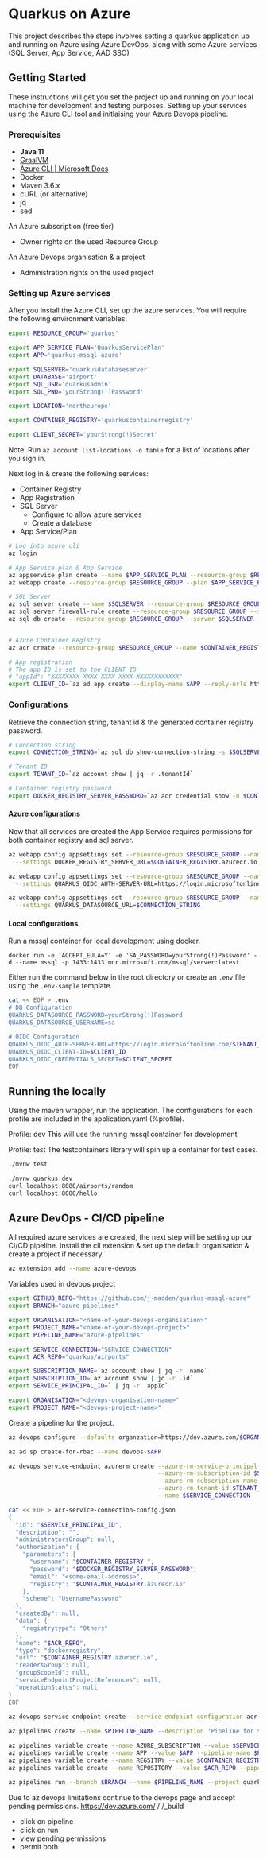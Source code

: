 # Quarkus on Azure

This project describes the steps involves setting a quarkus application up and running on Azure using Azure DevOps, along with some Azure services (SQL Server, App Service, AAD SSO) 

## Getting Started
These instructions will get you set the project up and running on your local machine for development and testing purposes. Setting up your services using the Azure CLI tool and initlaising your Azure Devops pipeline. 

### Prerequisites
- **Java 11**
- [GraalVM](https://www.graalvm.org/downloads/)
- [Azure CLI \| Microsoft Docs](https://docs.microsoft.com/en-us/cli/azure/install-azure-cli?view=azure-cli-latest)
- Docker
- Maven 3.6.x
- cURL (or alternative)
- jq
- sed

An Azure subscription (free tier)
- Owner rights on the used Resource Group

An Azure Devops organisation & a project
- Administration rights on the used project

### Setting up Azure services
After you install the Azure CLI, set up the azure services.
You will require the following environment variables:
```bash
export RESOURCE_GROUP='quarkus'

export APP_SERVICE_PLAN='QuarkusServicePlan'
export APP='quarkus-mssql-azure'

export SQLSERVER='quarkusdatabaseserver'
export DATABASE='airport'
export SQL_USR='quarkusadmin'
export SQL_PWD='yourStrong(!)Password'

export LOCATION='northeurope'

export CONTAINER_REGISTRY='quarkuscontainerregistry'

export CLIENT_SECRET='yourStrong(!)Secret'
```
Note: Run `az account list-locations -o table` for a list of locations after you sign in.

Next log in & create the following services:
- Container Registry
- App Registration
- SQL Server
  - Configure to allow azure services
  - Create a database
- App Service/Plan

```bash
# Log into azure cli
az login

# App Service plan & App Service
az appservice plan create --name $APP_SERVICE_PLAN --resource-group $RESOURCE_GROUP --sku F1
az webapp create --resource-group $RESOURCE_GROUP --plan $APP_SERVICE_PLAN --name $APP --deployment-container-image-name nginx

# SQL Server
az sql server create --name $SQLSERVER --resource-group $RESOURCE_GROUP --location "$LOCATION" --admin-user $SQL_USR --admin-password $SQL_PWD
az sql server firewall-rule create --resource-group $RESOURCE_GROUP --server $SQLSERVER -n AllowAccess --start-ip-address 0.0.0.0 --end-ip-address 0.0.0.0
az sql db create --resource-group $RESOURCE_GROUP --server $SQLSERVER --name $DATABASE --sample-name AdventureWorksLT --edition Basic --family Gen4 --capacity 1 --zone-redundant false 


# Azure Container Registry
az acr create --resource-group $RESOURCE_GROUP --name $CONTAINER_REGISTRY --admin-enabled true  --sku Basic

# App registration
# The app ID is set to the CLIENT_ID
# "appId": "XXXXXXXX-XXXX-XXXX-XXXX-XXXXXXXXXXXX"
export CLIENT_ID=`az ad app create --display-name $APP --reply-urls http://localhost:8080/auth https://$APP.azurewebsites.net/  --password $CLIENT_SECRET | jq -r .appId`
```

### Configurations
Retrieve the connection string, tenant id & the generated container registry password.

```bash
# Connection string
export CONNECTION_STRING=`az sql db show-connection-string -s $SQLSERVER -n $DATABASE -c jdbc | sed "s/<username>/$SQL_USR/;s/<password>/$SQL_PWD/"`

# Tenant ID
export TENANT_ID=`az account show | jq -r .tenantId`

# Container registry password
export DOCKER_REGISTRY_SERVER_PASSWORD=`az acr credential show -n $CONTAINER_REGISTRY | jq -r .passwords[0].value`

```
#### Azure configurations
                        
Now that all services are created the App Service requires permissions for both container registry and sql server.
```bash
az webapp config appsettings set --resource-group $RESOURCE_GROUP --name $APP \
  --settings DOCKER_REGISTRY_SERVER_URL=$CONTAINER_REGISTRY.azurecr.io DOCKER_REGISTRY_SERVER_USERNAME=$CONTAINER_REGISTRY DOCKER_REGISTRY_SERVER_PASSWORD=$DOCKER_REGISTRY_SERVER_PASSWORD

az webapp config appsettings set --resource-group $RESOURCE_GROUP --name $APP \
  --settings QUARKUS_OIDC_AUTH-SERVER-URL=https://login.microsoftonline.com/$TENANT_ID/v2.0 QUARKUS_OIDC_CLIENT=$CLIENT_ID QUARKUS_OIDC_CREDENTIALS_SECRET=$CLIENT_SECRET

az webapp config appsettings set --resource-group $RESOURCE_GROUP --name $APP \
  --settings QUARKUS_DATASOURCE_URL=$CONNECTION_STRING
```

#### Local configurations

Run a mssql container for local development using docker.

`docker run -e 'ACCEPT_EULA=Y' -e 'SA_PASSWORD=yourStrong(!)Password' -d --name mssql -p 1433:1433 mcr.microsoft.com/mssql/server:latest`

Either run the command below in the root directory or create an `.env` file using the `.env-sample` template.

```bash
cat << EOF > .env
# DB Configuration
QUARKUS_DATASOURCE_PASSWORD=yourStrong(!)Password
QUARKUS_DATASOURCE_USERNAME=sa

# OIDC Configuration
QUARKUS_OIDC_AUTH-SERVER-URL=https://login.microsoftonline.com/$TENANT_ID/v2.0
QUARKUS_OIDC_CLIENT-ID=$CLIENT_ID
QUARKUS_OIDC_CREDENTIALS_SECRET=$CLIENT_SECRET
EOF
```

## Running the locally

Using the maven wrapper, run the application.
The configurations for each profile are included in the application.yaml (%profile).

Profile: dev
This will use the running mssql container for development

Profile: test
The testcontainers library will spin up a container for test cases.

```bash
./mvnw test

./mvnw quarkus:dev
curl localhost:8080/airports/random
curl localhost:8080/hello
```

## Azure DevOps - CI/CD pipeline
All required azure services are created, the next step will be setting up our CI/CD pipeline.
Install the cli extension & set up the default organisation & create a project if necessary.
```bash
az extension add --name azure-devops
```
Variables used in devops project
```bash
export GITHUB_REPO="https://github.com/j-madden/quarkus-mssql-azure"
export BRANCH="azure-pipelines"

export ORGANISATION="<name-of-your-devops-organisation>"
export PROJECT_NAME="<name-of-your-devops-project>"
export PIPELINE_NAME="azure-pipelines"

export SERVICE_CONNECTION="SERVICE_CONNECTION"
export ACR_REPO="quarkus/airports"

export SUBSCRIPTION_NAME=`az account show | jq -r .name`
export SUBSCRIPTION_ID=`az account show | jq -r .id`
export SERVICE_PRINCIPAL_ID=` | jq -r .appId`

export ORGANISATION="<devops-organisation-name>"
export PROJECT_NAME="<devops-project-name>"
```

Create a pipeline for the project.
```bash
az devops configure --defaults organzation=https://dev.azure.com/$ORGANISATION project=$PROJECT_NAME

az ad sp create-for-rbac --name devops-$APP

az devops service-endpoint azurerm create --azure-rm-service-principal-id $SERVICE_PRINCIPAL_ID \
                                          --azure-rm-subscription-id $SUBSCRIPTION_ID \
                                          --azure-rm-subscription-name "$SUBSCRIPTION_NAME" \
                                          --azure-rm-tenant-id $TENANT_ID \
                                          --name $SERVICE_CONNECTION

cat << EOF > acr-service-connection-config.json
{
  "id": "$SERVICE_PRINCIPAL_ID",
  "description": "",
  "administratorsGroup": null,
  "authorization": {
    "parameters": {
      "username": "$CONTAINER_REGISTRY ",
      "password": "$DOCKER_REGISTRY_SERVER_PASSWORD",
      "email": "<some-email-address>",
      "registry": "$CONTAINER_REGISTRY.azurecr.io"
    },
    "scheme": "UsernamePassword"
  },
  "createdBy": null,
  "data": {
    "registrytype": "Others"
  },
  "name": "$ACR_REPO",
  "type": "dockerregistry",
  "url": "$CONTAINER_REGISTRY.azurecr.io",
  "readersGroup": null,
  "groupScopeId": null,
  "serviceEndpointProjectReferences": null,
  "operationStatus": null
}
EOF

az devops service-endpoint create --service-endpoint-configuration acr-service-connection-config.json
  
az pipelines create --name $PIPELINE_NAME --description 'Pipeline for $APP project' --repository-type github --repository $GITHUB_REPO --branch $BRANCH --project $PROJECT_NAME --yaml-path ./azure-pipelines.yml

az pipelines variable create --name AZURE_SUBSCRIPTION --value $SERVICE_CONNECTION --pipeline-name $PIPELINE_NAME
az pipelines variable create --name APP --value $APP --pipeline-name $PIPELINE_NAME
az pipelines variable create --name REGSITRY --value $CONTAINER_REGISTRY --pipeline-name $PIPELINE_NAME
az pipelines variable create --name REPOSITORY --value $ACR_REPO --pipeline-name $PIPELINE_NAME

az pipelines run --branch $BRANCH --name $PIPELINE_NAME --project quarkus
```
Due to az devops limitations continue to the devops page and accept pending permissions.
https://dev.azure.com/ <organisation> / <project> /_build
- click on pipeline
- click on run
- view pending permissions
- permit both

